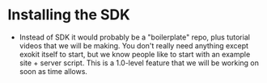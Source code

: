 # Installing the SDK

   *  Instead of SDK it would probably be a "boilerplate" repo, plus tutorial videos that we will be making. You don't really need anything except exokit itself to start, but we know people like to start with an example site + server script. This is a 1.0-level feature that we will be working on soon as time allows.

